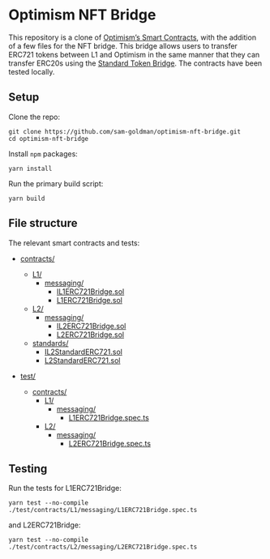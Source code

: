 # Optimism NFT Bridge

This repository is a clone of [Optimism’s Smart Contracts](https://github.com/ethereum-optimism/optimism/tree/develop/packages/contracts), with the addition of a few files for the NFT bridge. This bridge allows users to transfer ERC721 tokens between L1 and Optimism in the same manner that they can transfer ERC20s using the [Standard Token Bridge](https://community.optimism.io/docs/developers/bridge/standard-bridge/#). The contracts have been tested locally.

## Setup

Clone the repo:
```shell
git clone https://github.com/sam-goldman/optimism-nft-bridge.git
cd optimism-nft-bridge
```

Install `npm` packages:
```shell
yarn install
```

Run the primary build script:
```shell
yarn build
```

## File structure

The relevant smart contracts and tests:

* [contracts/](./contracts)
  * [L1/](./contracts/L1)
    * [messaging/](./contracts/L1/messaging)
      * [IL1ERC721Bridge.sol](./contracts/L1/messaging/IL1ERC721Bridge.sol)
      * [L1ERC721Bridge.sol](./contracts/L1/messaging/L1ERC721Bridge.sol)
  * [L2/](./contracts/L2)
    * [messaging/](./contracts/L2/messaging)
      * [IL2ERC721Bridge.sol](./contracts/L2/messaging/IL2ERC721Bridge.sol)
      * [L2ERC721Bridge.sol](./contracts/L2/messaging/L2ERC721Bridge.sol)
  * [standards/](./contracts/standards)
    * [IL2StandardERC721.sol](./contracts/standards/IL2StandardERC721.sol)
    * [L2StandardERC721.sol](./contracts/standards/L2StandardERC721.sol)

* [test/](./test)
  * [contracts/](./test/contracts)
    * [L1/](./test/contracts/L1)
      * [messaging/](./test/contracts/L1/messaging)
        * [L1ERC721Bridge.spec.ts](./test/contracts/L1/messaging/L1ERC721Bridge.spec.ts)
    * [L2/](./test/contracts/L2)
      * [messaging/](./test/contracts/L2/messaging)
        * [L2ERC721Bridge.spec.ts](./test/contracts/L2/messaging/L2ERC721Bridge.spec.ts)


## Testing

Run the tests for L1ERC721Bridge:
```shell
yarn test --no-compile ./test/contracts/L1/messaging/L1ERC721Bridge.spec.ts
```

and L2ERC721Bridge:
```shell
yarn test --no-compile ./test/contracts/L2/messaging/L2ERC721Bridge.spec.ts
```
